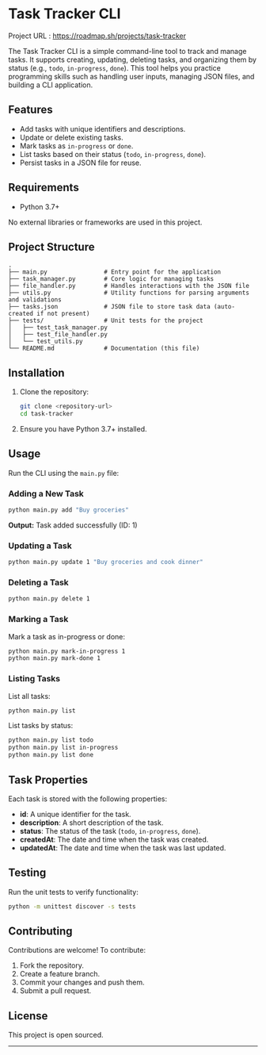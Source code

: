 # Task Tracker CLI

Project URL : https://roadmap.sh/projects/task-tracker

The Task Tracker CLI is a simple command-line tool to track and manage tasks. It supports creating, updating, deleting tasks, and organizing them by status (e.g., `todo`, `in-progress`, `done`). This tool helps you practice programming skills such as handling user inputs, managing JSON files, and building a CLI application.

## Features
- Add tasks with unique identifiers and descriptions.
- Update or delete existing tasks.
- Mark tasks as `in-progress` or `done`.
- List tasks based on their status (`todo`, `in-progress`, `done`).
- Persist tasks in a JSON file for reuse.

## Requirements
- Python 3.7+

No external libraries or frameworks are used in this project.

## Project Structure
```
.
├── main.py                # Entry point for the application
├── task_manager.py        # Core logic for managing tasks
├── file_handler.py        # Handles interactions with the JSON file
├── utils.py               # Utility functions for parsing arguments and validations
├── tasks.json             # JSON file to store task data (auto-created if not present)
├── tests/                 # Unit tests for the project
│   ├── test_task_manager.py
│   ├── test_file_handler.py
│   └── test_utils.py
└── README.md              # Documentation (this file)
```

## Installation
1. Clone the repository:
    ```bash
    git clone <repository-url>
    cd task-tracker
    ```
2. Ensure you have Python 3.7+ installed.

## Usage
Run the CLI using the `main.py` file:

### Adding a New Task
```bash
python main.py add "Buy groceries"
```
**Output:** Task added successfully (ID: 1)

### Updating a Task
```bash
python main.py update 1 "Buy groceries and cook dinner"
```

### Deleting a Task
```bash
python main.py delete 1
```

### Marking a Task
Mark a task as in-progress or done:
```bash
python main.py mark-in-progress 1
python main.py mark-done 1
```

### Listing Tasks
List all tasks:
```bash
python main.py list
```
List tasks by status:
```bash
python main.py list todo
python main.py list in-progress
python main.py list done
```

## Task Properties
Each task is stored with the following properties:
- **id**: A unique identifier for the task.
- **description**: A short description of the task.
- **status**: The status of the task (`todo`, `in-progress`, `done`).
- **createdAt**: The date and time when the task was created.
- **updatedAt**: The date and time when the task was last updated.

## Testing
Run the unit tests to verify functionality:
```bash
python -m unittest discover -s tests
```

## Contributing
Contributions are welcome! To contribute:
1. Fork the repository.
2. Create a feature branch.
3. Commit your changes and push them.
4. Submit a pull request.

## License
This project is open sourced.

---
